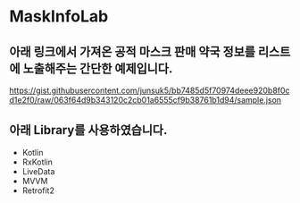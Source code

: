# MaskInfoLab

## 아래 링크에서 가져온 공적 마스크 판매 약국 정보를 리스트에 노출해주는 간단한 예제입니다.
https://gist.githubusercontent.com/junsuk5/bb7485d5f70974deee920b8f0cd1e2f0/raw/063f64d9b343120c2cb01a6555cf9b38761b1d94/sample.json


## 아래 Library를 사용하였습니다.
- Kotlin 
- RxKotlin
- LiveData
- MVVM
- Retrofit2
